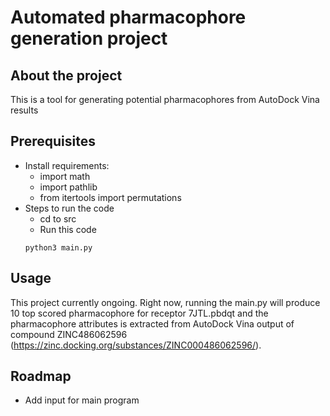 # Automated pharmacophore generation project
## About the project
This is a tool for generating potential pharmacophores from AutoDock Vina results 

## Prerequisites
* Install requirements:
  * import math
  * import pathlib
  * from itertools import permutations 
* Steps to run the code
  * cd to src
  * Run this code 
  ~~~
  python3 main.py
  ~~~
## Usage
This project currently ongoing. Right now, running the main.py will produce 10 top scored pharmacophore for receptor 7JTL.pbdqt and the pharmacophore attributes is extracted from AutoDock Vina output of compound ZINC486062596 (https://zinc.docking.org/substances/ZINC000486062596/).

## Roadmap
- Add input for main program




